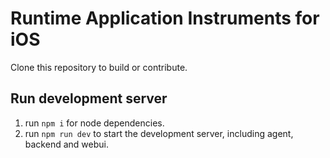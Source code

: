 # Runtime Application Instruments for iOS

Clone this repository to build or contribute.

## Run development server

1. run `npm i` for node dependencies.
2. run `npm run dev` to start the development server, including agent, backend and webui.
